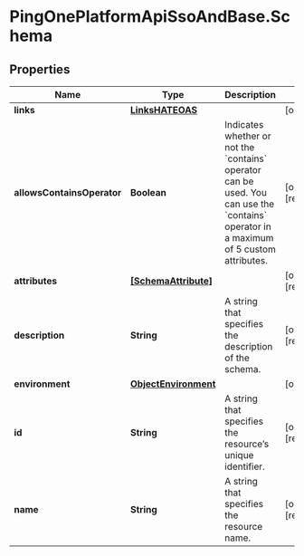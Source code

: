 # PingOnePlatformApiSsoAndBase.Schema

## Properties

Name | Type | Description | Notes
------------ | ------------- | ------------- | -------------
**links** | [**LinksHATEOAS**](LinksHATEOAS.md) |  | [optional] 
**allowsContainsOperator** | **Boolean** | Indicates whether or not the &#x60;contains&#x60; operator can be used. You can use the &#x60;contains&#x60; operator in a maximum of 5 custom attributes. | [optional] [readonly] 
**attributes** | [**[SchemaAttribute]**](SchemaAttribute.md) |  | [optional] [readonly] 
**description** | **String** | A string that specifies the description of the schema. | [optional] [readonly] 
**environment** | [**ObjectEnvironment**](ObjectEnvironment.md) |  | [optional] 
**id** | **String** | A string that specifies the resource’s unique identifier. | [optional] [readonly] 
**name** | **String** | A string that specifies the resource name. | [optional] [readonly] 


